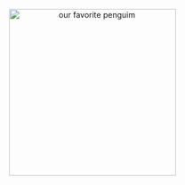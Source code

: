 <p align="center">
  <img src="https://cdn-icons-png.flaticon.com/512/518/518713.png" 
       alt="our favorite penguim" 
       width="300px"
       style="display:block; margin:auto;"/>
</p>
